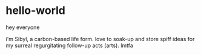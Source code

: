 # hello-world

hey everyone

i'm Sibyl, a carbon-based life form.
love to soak-up and store spiff ideas for my surreal regurgitating follow-up acts (arts). lmtfa
